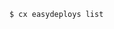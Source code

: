 <!-- usedin: [ _includes/_inlines/Toolbelt/Maestro/easydeploys] - layout:code post: easydeploys_usage -->

```
$ cx easydeploys list
```
